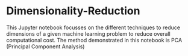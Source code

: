 # Dimensionality-Reduction

This Jupyter notebook focusses on the different techniques to reduce dimensions of a given machine learning problem to reduce overall computational cost.
The method demonstrated in this notebook is PCA (Principal Component Analysis)
